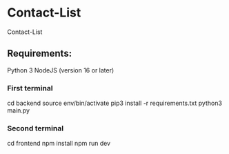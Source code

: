 # Contact-List
Contact-List

## Requirements:
Python 3
NodeJS (version 16 or later)

### First terminal
cd backend
source env/bin/activate
pip3 install -r requirements.txt
python3 main.py

### Second terminal
cd frontend
npm install
npm run dev
